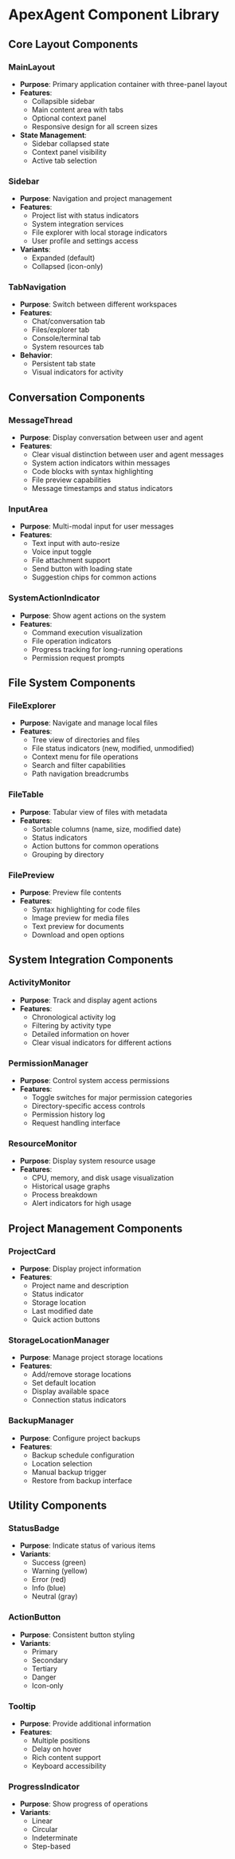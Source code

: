 # ApexAgent Component Library

## Core Layout Components

### MainLayout
- **Purpose**: Primary application container with three-panel layout
- **Features**:
  - Collapsible sidebar
  - Main content area with tabs
  - Optional context panel
  - Responsive design for all screen sizes
- **State Management**:
  - Sidebar collapsed state
  - Context panel visibility
  - Active tab selection

### Sidebar
- **Purpose**: Navigation and project management
- **Features**:
  - Project list with status indicators
  - System integration services
  - File explorer with local storage indicators
  - User profile and settings access
- **Variants**:
  - Expanded (default)
  - Collapsed (icon-only)

### TabNavigation
- **Purpose**: Switch between different workspaces
- **Features**:
  - Chat/conversation tab
  - Files/explorer tab
  - Console/terminal tab
  - System resources tab
- **Behavior**:
  - Persistent tab state
  - Visual indicators for activity

## Conversation Components

### MessageThread
- **Purpose**: Display conversation between user and agent
- **Features**:
  - Clear visual distinction between user and agent messages
  - System action indicators within messages
  - Code blocks with syntax highlighting
  - File preview capabilities
  - Message timestamps and status indicators

### InputArea
- **Purpose**: Multi-modal input for user messages
- **Features**:
  - Text input with auto-resize
  - Voice input toggle
  - File attachment support
  - Send button with loading state
  - Suggestion chips for common actions

### SystemActionIndicator
- **Purpose**: Show agent actions on the system
- **Features**:
  - Command execution visualization
  - File operation indicators
  - Progress tracking for long-running operations
  - Permission request prompts

## File System Components

### FileExplorer
- **Purpose**: Navigate and manage local files
- **Features**:
  - Tree view of directories and files
  - File status indicators (new, modified, unmodified)
  - Context menu for file operations
  - Search and filter capabilities
  - Path navigation breadcrumbs

### FileTable
- **Purpose**: Tabular view of files with metadata
- **Features**:
  - Sortable columns (name, size, modified date)
  - Status indicators
  - Action buttons for common operations
  - Grouping by directory

### FilePreview
- **Purpose**: Preview file contents
- **Features**:
  - Syntax highlighting for code files
  - Image preview for media files
  - Text preview for documents
  - Download and open options

## System Integration Components

### ActivityMonitor
- **Purpose**: Track and display agent actions
- **Features**:
  - Chronological activity log
  - Filtering by activity type
  - Detailed information on hover
  - Clear visual indicators for different actions

### PermissionManager
- **Purpose**: Control system access permissions
- **Features**:
  - Toggle switches for major permission categories
  - Directory-specific access controls
  - Permission history log
  - Request handling interface

### ResourceMonitor
- **Purpose**: Display system resource usage
- **Features**:
  - CPU, memory, and disk usage visualization
  - Historical usage graphs
  - Process breakdown
  - Alert indicators for high usage

## Project Management Components

### ProjectCard
- **Purpose**: Display project information
- **Features**:
  - Project name and description
  - Status indicator
  - Storage location
  - Last modified date
  - Quick action buttons

### StorageLocationManager
- **Purpose**: Manage project storage locations
- **Features**:
  - Add/remove storage locations
  - Set default location
  - Display available space
  - Connection status indicators

### BackupManager
- **Purpose**: Configure project backups
- **Features**:
  - Backup schedule configuration
  - Location selection
  - Manual backup trigger
  - Restore from backup interface

## Utility Components

### StatusBadge
- **Purpose**: Indicate status of various items
- **Variants**:
  - Success (green)
  - Warning (yellow)
  - Error (red)
  - Info (blue)
  - Neutral (gray)

### ActionButton
- **Purpose**: Consistent button styling
- **Variants**:
  - Primary
  - Secondary
  - Tertiary
  - Danger
  - Icon-only

### Tooltip
- **Purpose**: Provide additional information
- **Features**:
  - Multiple positions
  - Delay on hover
  - Rich content support
  - Keyboard accessibility

### ProgressIndicator
- **Purpose**: Show progress of operations
- **Variants**:
  - Linear
  - Circular
  - Indeterminate
  - Step-based

